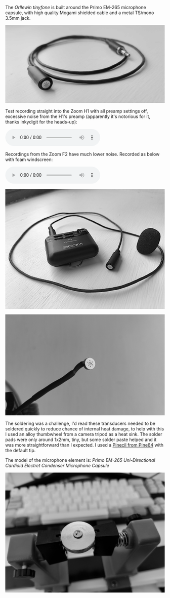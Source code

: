 The _Orllewin tinyfone_ is built around the Primo EM-265 microphone capsule, with high quality Mogami shielded cable and a metal TS/mono 3.5mm jack.

![tinyfone4](./images/tinyfone4.png)

Test recording straight into the Zoom H1 with all preamp settings off, excessive noise from the H1's preamp (apparently it's notorious for it, thanks inkydigit for the heads-up):

![20240320_11_25am_minimic_zoomh1](audio/20240320_11_25am_minimic_zoomh1.mp3)

Recordings from the Zoom F2 have much lower noise. Recorded as below with foam windscreen:

![20240327_minimiczoomf2](audio/20240327_minimiczoomf2.mp3)

![tinyfone_zoom_f2](./images/tinyfone_zoom_f2.jpg)

![tinyfone1](./images/tinyfone1.jpg)

The soldering was a challenge, I'd read these transducers needed to be soldered quickly to reduce chance of internal heat damage, to help with this I used an alloy thumbwheel from a camera tripod as a heat sink. The solder pads were only around 1x2mm, tiny, but some solder paste helped and it was more straightforward than I expected. I used a [Pinecil from Pine64](https://pine64.org/documentation/Pinecil/) with the default tip.

The model of the microphone element is: _Primo EM-265 Uni-Directional Cardioid Electret Condenser Microphone Capsule_

![tinyfone3](./images/tinyfone3.jpg)